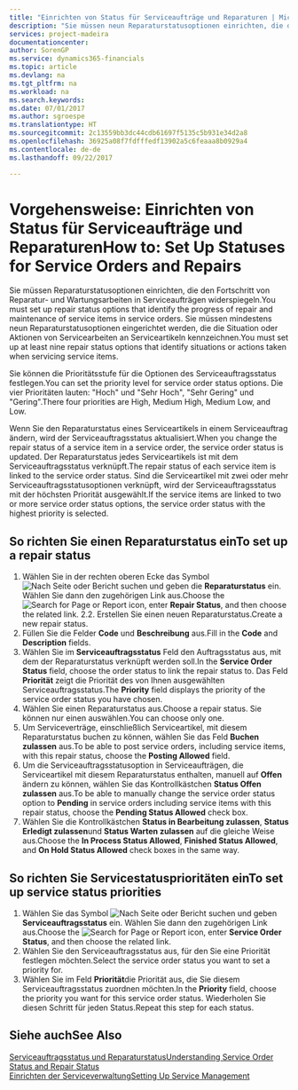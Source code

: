 ```yaml
---
title: "Einrichten von Status für Serviceaufträge und Reparaturen | Microsoft Docs"
description: "Sie müssen neun Reparaturstatusoptionen einrichten, die den Fortschritt von Reparatur- und Wartungsarbeiten in Serviceaufträgen widerspiegeln."
services: project-madeira
documentationcenter: 
author: SorenGP
ms.service: dynamics365-financials
ms.topic: article
ms.devlang: na
ms.tgt_pltfrm: na
ms.workload: na
ms.search.keywords: 
ms.date: 07/01/2017
ms.author: sgroespe
ms.translationtype: HT
ms.sourcegitcommit: 2c13559bb3dc44cdb61697f5135c5b931e34d2a8
ms.openlocfilehash: 36925a08f7fdfffedf13902a5c6feaaa8b0929a4
ms.contentlocale: de-de
ms.lasthandoff: 09/22/2017

---
```

# <a name="how-to-set-up-statuses-for-service-orders-and-repairs"></a><span data-ttu-id="0a6aa-103">Vorgehensweise: Einrichten von Status für Serviceaufträge und Reparaturen</span><span class="sxs-lookup"><span data-stu-id="0a6aa-103">How to: Set Up Statuses for Service Orders and Repairs</span></span>
<span data-ttu-id="0a6aa-104">Sie müssen Reparaturstatusoptionen einrichten, die den Fortschritt von Reparatur- und Wartungsarbeiten in Serviceaufträgen widerspiegeln.</span><span class="sxs-lookup"><span data-stu-id="0a6aa-104">You must set up repair status options that identify the progress of repair and maintenance of service items in service orders.</span></span> <span data-ttu-id="0a6aa-105">Sie müssen mindestens neun Reparaturstatusoptionen eingerichtet werden, die die Situation oder Aktionen von Servicearbeiten an Serviceartikeln kennzeichnen.</span><span class="sxs-lookup"><span data-stu-id="0a6aa-105">You must set up at least nine repair status options that identify situations or actions taken when servicing service items.</span></span>  

<span data-ttu-id="0a6aa-106">Sie können die Prioritätsstufe für die Optionen des Serviceauftragsstatus festlegen.</span><span class="sxs-lookup"><span data-stu-id="0a6aa-106">You can set the priority level for service order status options.</span></span> <span data-ttu-id="0a6aa-107">Die vier Prioritäten lauten: "Hoch" und "Sehr Hoch", "Sehr Gering" und "Gering".</span><span class="sxs-lookup"><span data-stu-id="0a6aa-107">There four priorities are High, Medium High, Medium Low, and Low.</span></span>  
  
<span data-ttu-id="0a6aa-108">Wenn Sie den Reparaturstatus eines Serviceartikels in einem Serviceauftrag ändern, wird der Serviceauftragsstatus aktualisiert.</span><span class="sxs-lookup"><span data-stu-id="0a6aa-108">When you change the repair status of a service item in a service order, the service order status is updated.</span></span> <span data-ttu-id="0a6aa-109">Der Reparaturstatus jedes Serviceartikels ist mit dem Serviceauftragsstatus verknüpft.</span><span class="sxs-lookup"><span data-stu-id="0a6aa-109">The repair status of each service item is linked to the service order status.</span></span> <span data-ttu-id="0a6aa-110">Sind die Serviceartikel mit zwei oder mehr Serviceauftragsstatusoptionen verknüpft, wird der Serviceauftragsstatus mit der höchsten Priorität ausgewählt.</span><span class="sxs-lookup"><span data-stu-id="0a6aa-110">If the service items are linked to two or more service order status options, the service order status with the highest priority is selected.</span></span>  

## <a name="to-set-up-a-repair-status"></a><span data-ttu-id="0a6aa-111">So richten Sie einen Reparaturstatus ein</span><span class="sxs-lookup"><span data-stu-id="0a6aa-111">To set up a repair status</span></span>  
1. <span data-ttu-id="0a6aa-112">Wählen Sie in der rechten oberen Ecke das Symbol ![Nach Seite oder Bericht suchen](media/ui-search/search_small.png "Nach Seite oder Bericht suchen") und geben die **Reparaturstatus** ein. Wählen Sie dann den zugehörigen Link aus.</span><span class="sxs-lookup"><span data-stu-id="0a6aa-112">Choose the ![Search for Page or Report](media/ui-search/search_small.png "Search for Page or Report icon") icon, enter **Repair Status**, and then choose the related link.</span></span> <span data-ttu-id="0a6aa-113">2.</span><span class="sxs-lookup"><span data-stu-id="0a6aa-113">2.</span></span> <span data-ttu-id="0a6aa-114">Erstellen Sie einen neuen Reparaturstatus.</span><span class="sxs-lookup"><span data-stu-id="0a6aa-114">Create a new repair status.</span></span>  
3. <span data-ttu-id="0a6aa-115">Füllen Sie die Felder **Code** und **Beschreibung** aus.</span><span class="sxs-lookup"><span data-stu-id="0a6aa-115">Fill in the **Code** and **Description** fields.</span></span>  
4. <span data-ttu-id="0a6aa-116">Wählen Sie im **Serviceauftragsstatus** Feld den Auftragsstatus aus, mit dem der Reparaturstatus verknüpft werden soll.</span><span class="sxs-lookup"><span data-stu-id="0a6aa-116">In the **Service Order Status** field, choose the order status to link the repair status to.</span></span> <span data-ttu-id="0a6aa-117">Das Feld **Priorität** zeigt die Priorität des von Ihnen ausgewählten Serviceauftragsstatus.</span><span class="sxs-lookup"><span data-stu-id="0a6aa-117">The **Priority** field displays the priority of the service order status you have chosen.</span></span>  
5. <span data-ttu-id="0a6aa-118">Wählen Sie einen Reparaturstatus aus.</span><span class="sxs-lookup"><span data-stu-id="0a6aa-118">Choose a repair status.</span></span> <span data-ttu-id="0a6aa-119">Sie können nur einen auswählen.</span><span class="sxs-lookup"><span data-stu-id="0a6aa-119">You can choose only one.</span></span>  
6. <span data-ttu-id="0a6aa-120">Um Serviceverträge, einschließlich Serviceartikel, mit diesem Reparaturstatus buchen zu können, wählen Sie das Feld **Buchen zulassen** aus.</span><span class="sxs-lookup"><span data-stu-id="0a6aa-120">To be able to post service orders, including service items, with this repair status, choose the **Posting Allowed** field.</span></span>  
7. <span data-ttu-id="0a6aa-121">Um die Serviceauftragsstatusoption in Serviceaufträgen, die Serviceartikel mit diesem Reparaturstatus enthalten, manuell auf **Offen** ändern zu können, wählen Sie das Kontrollkästchen **Status Offen zulassen** aus.</span><span class="sxs-lookup"><span data-stu-id="0a6aa-121">To be able to manually change the service order status option to **Pending** in service orders including service items with this repair status, choose the **Pending Status Allowed** check box.</span></span>  
8. <span data-ttu-id="0a6aa-122">Wählen Sie die Kontrollkästchen **Status in Bearbeitung zulassen**, **Status Erledigt zulassen**und **Status Warten zulassen** auf die gleiche Weise aus.</span><span class="sxs-lookup"><span data-stu-id="0a6aa-122">Choose the **In Process Status Allowed**, **Finished Status Allowed**, and **On Hold Status Allowed** check boxes in the same way.</span></span>
  
## <a name="to-set-up-service-status-priorities"></a><span data-ttu-id="0a6aa-123">So richten Sie Servicestatusprioritäten ein</span><span class="sxs-lookup"><span data-stu-id="0a6aa-123">To set up service status priorities</span></span>  
1. <span data-ttu-id="0a6aa-124">Wählen Sie das Symbol ![Nach Seite oder Bericht suchen](media/ui-search/search_small.png "Nach Seite oder Bericht suchen") und geben **Serviceauftragsstatus** ein. Wählen Sie dann den zugehörigen Link aus.</span><span class="sxs-lookup"><span data-stu-id="0a6aa-124">Choose the ![Search for Page or Report](media/ui-search/search_small.png "Search for Page or Report icon") icon, enter **Service Order Status**, and then choose the related link.</span></span>  
2. <span data-ttu-id="0a6aa-125">Wählen Sie den Serviceauftragsstatus aus, für den Sie eine Priorität festlegen möchten.</span><span class="sxs-lookup"><span data-stu-id="0a6aa-125">Select the service order status you want to set a priority for.</span></span>  
3. <span data-ttu-id="0a6aa-126">Wählen Sie im Feld **Priorität**die Priorität aus, die Sie diesem Serviceauftragsstatus zuordnen möchten.</span><span class="sxs-lookup"><span data-stu-id="0a6aa-126">In the **Priority** field, choose the priority you want for this service order status.</span></span> <span data-ttu-id="0a6aa-127">Wiederholen Sie diesen Schritt für jeden Status.</span><span class="sxs-lookup"><span data-stu-id="0a6aa-127">Repeat this step for each status.</span></span>  
  
## <a name="see-also"></a><span data-ttu-id="0a6aa-128">Siehe auch</span><span class="sxs-lookup"><span data-stu-id="0a6aa-128">See Also</span></span>  
[<span data-ttu-id="0a6aa-129">Serviceauftragsstatus und Reparaturstatus</span><span class="sxs-lookup"><span data-stu-id="0a6aa-129">Understanding Service Order Status and Repair Status</span></span>]()  
[<span data-ttu-id="0a6aa-130">Einrichten der Serviceverwaltung</span><span class="sxs-lookup"><span data-stu-id="0a6aa-130">Setting Up Service Management</span></span>](service-setup-service.md)  

